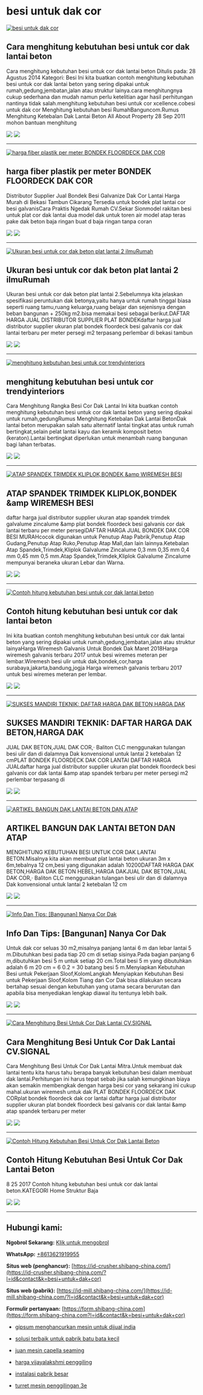 # besi untuk dak cor

<a href="https://swt.shibang-china.com/?l=id&img&k=besi+untuk+dak+cor" target="_blank">![besi untuk dak cor](http://static.shibang-china.com/all-800x300/321.jpg)</a>

## Cara menghitung kebutuhan besi untuk cor dak lantai beton
Cara menghitung kebutuhan besi untuk cor dak lantai beton Ditulis pada: 28 Agustus 2014 Kategori: Besi Ini kita buatkan contoh menghitung kebutuhan besi untuk cor dak lantai beton yang sering dipakai untuk rumah,gedung,jembatan,jalan atau struktur lainya.cara menghitungnya cukup sederhana dan mudah namun perlu ketelitian agar hasil perhitungan nantinya tidak salah.menghitung kebutuhan besi untuk cor xcellence.cobesi untuk dak cor Menghitung kebutuhan besi RumahBanguncom.Rumus Menghitung Ketebalan Dak Lantai Beton All About Property 28 Sep 2011 mohon bantuan menghitung


<a href="https://whatsapp.shibangsoft.com/WhatsApp.php" target="_blank" title="WhatsApp">![](http://static.shibang-china.com/icon/whatsapp.png)</a> <a href="https://swt.shibang-china.com/?l=id&icon&k=besi+untuk+dak+cor" target="_blank">![](http://static.shibang-china.com/icon/chat-id.png)</a>

---

<a href="https://swt.shibang-china.com/?l=id&img&k=besi+untuk+dak+cor" target="_blank">![harga fiber plastik per meter BONDEK FLOORDECK DAK COR](http://static.shibang-china.com/all-800x300/180.jpg)</a>

## harga fiber plastik per meter BONDEK FLOORDECK DAK COR
Distributor Supplier Jual Bondek Besi Galvanize Dak Cor Lantai Harga Murah di Bekasi Tambun Cikarang Tersedia untuk bondek plat lantai cor besi galvanisCara Praktis Ngedak Rumah CV.Sekar Sionmodel rakitan besi untuk plat cor dak lantai dua model dak untuk toren air model atap teras pake dak beton baja ringan buat d baja ringan tanpa coran


<a href="https://whatsapp.shibangsoft.com/WhatsApp.php" target="_blank" title="WhatsApp">![](http://static.shibang-china.com/icon/whatsapp.png)</a> <a href="https://swt.shibang-china.com/?l=id&icon&k=besi+untuk+dak+cor" target="_blank">![](http://static.shibang-china.com/icon/chat-id.png)</a>

---

<a href="https://swt.shibang-china.com/?l=id&img&k=besi+untuk+dak+cor" target="_blank">![Ukuran besi untuk cor dak beton plat lantai 2 ilmuRumah](http://static.shibang-china.com/all-800x300/864.jpg)</a>

## Ukuran besi untuk cor dak beton plat lantai 2 ilmuRumah
Ukuran besi untuk cor dak beton plat lantai 2.Sebelumnya kita jelaskan spesifikasi peruntukan dak betonya,yaitu hanya untuk rumah tinggal biasa seperti ruang tamu,ruang keluarga,ruang belajar dan sejenisnya dengan beban bangunan + 250kg m2.bisa memakai besi sebagai berikut.DAFTAR HARGA JUAL DISTRIBUTOR SUPPLIER PLAT BONDEKdaftar harga jual distributor supplier ukuran plat bondek floordeck besi galvanis cor dak lantai terbaru per meter persegi m2 terpasang perlembar di bekasi tambun


<a href="https://whatsapp.shibangsoft.com/WhatsApp.php" target="_blank" title="WhatsApp">![](http://static.shibang-china.com/icon/whatsapp.png)</a> <a href="https://swt.shibang-china.com/?l=id&icon&k=besi+untuk+dak+cor" target="_blank">![](http://static.shibang-china.com/icon/chat-id.png)</a>

---

<a href="https://swt.shibang-china.com/?l=id&img&k=besi+untuk+dak+cor" target="_blank">![menghitung kebutuhan besi untuk cor trendyinteriors](http://static.shibang-china.com/all-800x300/956.jpg)</a>

## menghitung kebutuhan besi untuk cor trendyinteriors
Cara Menghitung Rangka Besi Cor Dak Lantai Ini kita buatkan contoh menghitung kebutuhan besi untuk cor dak lantai beton yang sering dipakai untuk rumah,gedungRumus Menghitung Ketebalan Dak Lantai BetonDak lantai beton merupakan salah satu alternatif lantai tingkat atas untuk rumah bertingkat,selain pelat lantai kayu dan keramik komposit beton (keraton).Lantai bertingkat diperlukan untuk menambah ruang bangunan bagi lahan terbatas.


<a href="https://whatsapp.shibangsoft.com/WhatsApp.php" target="_blank" title="WhatsApp">![](http://static.shibang-china.com/icon/whatsapp.png)</a> <a href="https://swt.shibang-china.com/?l=id&icon&k=besi+untuk+dak+cor" target="_blank">![](http://static.shibang-china.com/icon/chat-id.png)</a>

---

<a href="https://swt.shibang-china.com/?l=id&img&k=besi+untuk+dak+cor" target="_blank">![ATAP SPANDEK TRIMDEK KLIPLOK,BONDEK &amp WIREMESH BESI](http://static.shibang-china.com/all-800x300/1114.jpg)</a>

## ATAP SPANDEK TRIMDEK KLIPLOK,BONDEK &amp WIREMESH BESI
daftar harga jual distributor supplier ukuran atap spandek trimdek galvalume zincalume &amp plat bondek floordeck besi galvanis cor dak lantai terbaru per meter persegiDAFTAR HARGA JUAL BONDEK DAK COR BESI MURAHcocok digunakan untuk Penutup Atap Pabrik,Penutup Atap Gudang,Penutup Atap Ruko,Penutup Atap Mall,dan lain lainnya.Ketebalan Atap Spandek,Trimdek,Kliplok Galvalume Zincalume 0,3 mm 0,35 mm 0,4 mm 0,45 mm 0,5 mm.Atap Spandek,Trimdek,Kliplok Galvalume Zincalume mempunyai beraneka ukuran Lebar dan Warna.


<a href="https://whatsapp.shibangsoft.com/WhatsApp.php" target="_blank" title="WhatsApp">![](http://static.shibang-china.com/icon/whatsapp.png)</a> <a href="https://swt.shibang-china.com/?l=id&icon&k=besi+untuk+dak+cor" target="_blank">![](http://static.shibang-china.com/icon/chat-id.png)</a>

---

<a href="https://swt.shibang-china.com/?l=id&img&k=besi+untuk+dak+cor" target="_blank">![Contoh hitung kebutuhan besi untuk cor dak lantai beton](http://static.shibang-china.com/all-800x300/992.jpg)</a>

## Contoh hitung kebutuhan besi untuk cor dak lantai beton
Ini kita buatkan contoh menghitung kebutuhan besi untuk cor dak lantai beton yang sering dipakai untuk rumah,gedung,jembatan,jalan atau struktur lainyaHarga Wiremesh Galvanis Untuk Bondek Dak Maret 2018Harga wiremesh galvanis terbaru 2017 untuk besi wiremes meteran per lembar.Wiremesh besi ulir untuk dak,bondek,cor,harga surabaya,jakarta,bandung,jogja Harga wiremesh galvanis terbaru 2017 untuk besi wiremes meteran per lembar.


<a href="https://whatsapp.shibangsoft.com/WhatsApp.php" target="_blank" title="WhatsApp">![](http://static.shibang-china.com/icon/whatsapp.png)</a> <a href="https://swt.shibang-china.com/?l=id&icon&k=besi+untuk+dak+cor" target="_blank">![](http://static.shibang-china.com/icon/chat-id.png)</a>

---

<a href="https://swt.shibang-china.com/?l=id&img&k=besi+untuk+dak+cor" target="_blank">![SUKSES MANDIRI TEKNIK: DAFTAR HARGA DAK BETON,HARGA DAK](http://static.shibang-china.com/all-800x300/249.jpg)</a>

## SUKSES MANDIRI TEKNIK: DAFTAR HARGA DAK BETON,HARGA DAK
JUAL DAK BETON,JUAL DAK COR,· Baliton CLC menggunakan tulangan besi ulir dan di dalamnya Dak konvensional untuk lantai 2 ketebalan 12 cmPLAT BONDEK FLOORDECK DAK COR LANTAI DAFTAR HARGA JUALdaftar harga jual distributor supplier ukuran plat bondek floordeck besi galvanis cor dak lantai &amp atap spandek terbaru per meter persegi m2 perlembar terpasang di


<a href="https://whatsapp.shibangsoft.com/WhatsApp.php" target="_blank" title="WhatsApp">![](http://static.shibang-china.com/icon/whatsapp.png)</a> <a href="https://swt.shibang-china.com/?l=id&icon&k=besi+untuk+dak+cor" target="_blank">![](http://static.shibang-china.com/icon/chat-id.png)</a>

---

<a href="https://swt.shibang-china.com/?l=id&img&k=besi+untuk+dak+cor" target="_blank">![ARTIKEL BANGUN DAK LANTAI BETON DAN ATAP](http://static.shibang-china.com/all-800x300/591.jpg)</a>

## ARTIKEL BANGUN DAK LANTAI BETON DAN ATAP
MENGHITUNG KEBUTUHAN BESI UNTUK COR DAK LANTAI BETON.Misalnya kita akan membuat plat lantai beton ukuran 3m x 6m,tebalnya 12 cm,besi yang digunakan adalah 10200DAFTAR HARGA DAK BETON,HARGA DAK BETON HEBEL,HARGA DAKJUAL DAK BETON,JUAL DAK COR,· Baliton CLC menggunakan tulangan besi ulir dan di dalamnya Dak konvensional untuk lantai 2 ketebalan 12 cm


<a href="https://whatsapp.shibangsoft.com/WhatsApp.php" target="_blank" title="WhatsApp">![](http://static.shibang-china.com/icon/whatsapp.png)</a> <a href="https://swt.shibang-china.com/?l=id&icon&k=besi+untuk+dak+cor" target="_blank">![](http://static.shibang-china.com/icon/chat-id.png)</a>

---

<a href="https://swt.shibang-china.com/?l=id&img&k=besi+untuk+dak+cor" target="_blank">![Info Dan Tips: [Bangunan] Nanya Cor Dak](http://static.shibang-china.com/all-800x300/193.jpg)</a>

## Info Dan Tips: [Bangunan] Nanya Cor Dak
Untuk dak cor seluas 30 m2,misalnya panjang lantai 6 m dan lebar lantai 5 m.Dibutuhkan besi pada tiap 20 cm di setiap sisinya.Pada bagian panjang 6 m,dibutuhkan besi 5 m untuk setiap 20 cm.Total besi 5 m yang dibutuhkan adalah 6 m 20 cm = 6 0.2 = 30 batang besi 5 m.Menyiapkan Kebutuhan Besi untuk Pekerjaan Sloof,KolomLangkah Menyiapkan Kebutuhan Besi untuk Pekerjaan Sloof,Kolom Tiang dan Cor Dak bisa dilakukan secara bertahap sesuai dengan kebutuhan yang utama secara berurutan dan apabila bisa menyediakan lengkap diawal itu tentunya lebih baik.


<a href="https://whatsapp.shibangsoft.com/WhatsApp.php" target="_blank" title="WhatsApp">![](http://static.shibang-china.com/icon/whatsapp.png)</a> <a href="https://swt.shibang-china.com/?l=id&icon&k=besi+untuk+dak+cor" target="_blank">![](http://static.shibang-china.com/icon/chat-id.png)</a>

---

<a href="https://swt.shibang-china.com/?l=id&img&k=besi+untuk+dak+cor" target="_blank">![Cara Menghitung Besi Untuk Cor Dak Lantai CV.SIGNAL](http://static.shibang-china.com/all-800x300/1502.jpg)</a>

## Cara Menghitung Besi Untuk Cor Dak Lantai CV.SIGNAL
Cara Menghitung Besi Untuk Cor Dak Lantai Mitra.Untuk membuat dak lantai tentu kita harus tahu berapa banyak kebutuhan besi dalam membuat dak lantai.Perhitungan ini harus tepat sebab jika salah kemungkinan biaya akan semakin membengkak dengan harga besi cor yang sekarang ini cukup mahal.ukuran wiremesh untuk dak PLAT BONDEK FLOORDECK DAK CORplat bondek floordeck dak cor lantai daftar harga jual distributor supplier ukuran plat bondek floordeck besi galvanis cor dak lantai &amp atap spandek terbaru per meter


<a href="https://whatsapp.shibangsoft.com/WhatsApp.php" target="_blank" title="WhatsApp">![](http://static.shibang-china.com/icon/whatsapp.png)</a> <a href="https://swt.shibang-china.com/?l=id&icon&k=besi+untuk+dak+cor" target="_blank">![](http://static.shibang-china.com/icon/chat-id.png)</a>

---

<a href="https://swt.shibang-china.com/?l=id&img&k=besi+untuk+dak+cor" target="_blank">![Contoh Hitung Kebutuhan Besi Untuk Cor Dak Lantai Beton](http://static.shibang-china.com/all-800x300/1529.jpg)</a>

## Contoh Hitung Kebutuhan Besi Untuk Cor Dak Lantai Beton
8 25 2017 Contoh hitung kebutuhan besi untuk cor dak lantai beton.KATEGORI Home Struktur Baja

<a href="https://whatsapp.shibangsoft.com/WhatsApp.php" target="_blank" title="WhatsApp">![](http://static.shibang-china.com/icon/whatsapp.png)</a> <a href="https://swt.shibang-china.com/?l=id&icon&k=besi+untuk+dak+cor" target="_blank">![](http://static.shibang-china.com/icon/chat-id.png)</a>

---
## Hubungi kami:

**Ngobrol Sekarang:** [Klik untuk mengobrol](https://swt.shibang-china.com?l=id&contact&k=besi+untuk+dak+cor)

**WhatsApp:**  [+8613621919955](https://whatsapp.shibangsoft.com/WhatsApp.php)

**Situs web (penghancur):** [https://id-crusher.shibang-china.com/](https://id-crusher.shibang-china.com/?l=id&contact&k=besi+untuk+dak+cor)

**Situs web (pabrik):** [https://id-mill.shibang-china.com/](https://id-mill.shibang-china.com/?l=id&contact&k=besi+untuk+dak+cor)

**Formulir pertanyaan:** [https://form.shibang-china.com](https://form.shibang-china.com?l=id&contact&k=besi+untuk+dak+cor)

* [gipsum menghancurkan mesin untuk dijual india](../36/gipsum%20menghancurkan%20mesin%20untuk%20dijual%20india.md)

* [solusi terbaik untuk pabrik batu bata kecil](../36/solusi%20terbaik%20untuk%20pabrik%20batu%20bata%20kecil.md)

* [juan mesin capella seaming](../33/juan%20mesin%20capella%20seaming.md)

* [harga vijayalakshmi penggiling](../39/harga%20vijayalakshmi%20penggiling.md)

* [instalasi pabrik besar](../39/instalasi%20pabrik%20besar.md)

* [turret mesin penggilingan 3e](../38/turret%20mesin%20penggilingan%203e.md)